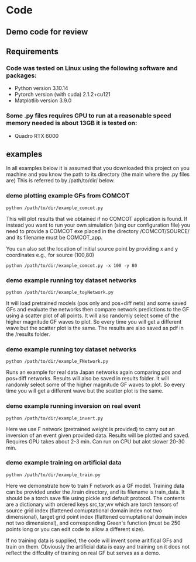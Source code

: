 # Code
Demo code for review
---


## **Requirements**
### Code was tested on Linux using the following software and packages:
- Python version 3.10.14
- Pytorch version (with cuda) 2.1.2+cu121
- Matplotlib version 3.9.0

### Some .py files requires GPU to run at a reasonable speed memory needed is about 13GB it is tested on:
- Quadro RTX 6000 

## **examples**
In all examples below it is assumed that you downloaded this project on you machine and you know the path to its directory (the main where the .py files are) This is referred to by
/path/to/dir/ below.
### demo plotting example GFs from COMCOT
```shell
python /path/to/dir/example_comcot.py 
```
This will plot results that we obtained if no COMCOT application is found. If instead you want to run 
your own simulation (sing our configuration file) you need to provide a COMCOT exe placed in the directory /COMCOT/SOURCE/
and its filename must be COMCOT_app.

You can also set the location of initial source point by providing x and y coordinates e.g., for source (100,80)
```shell
python /path/to/dir/example_comcot.py -x 100 -y 80
```
### demo example running toy dataset networks
```shell
python /path/to/dir/example_toyNetwork.py
```
It will load pretrained models (pos only and
pos+diff nets) and some saved GFs and evaluate the networks then compare
network predictions to the GF using a scatter plot of all points. It will also randomly select
some of the higher magnitude GF waves to plot. So every time you will get a different
wave but the scatter plot is the same. The results are also saved as pdf in the
/results folder. 

### demo example running toy dataset networks
```shell
python /path/to/dir/example_FNetwork.py
```
Runs an example for real data Japan networks again comparing pos and
pos+diff networks. Results will also be saved in results folder.  It will randomly select
some of the higher magnitude GF waves to plot. So every time you will get a different
wave but the scatter plot is the same.

### demo example running inversion on real event
```shell
python /path/to/dir/example_invert.py
```
Here we use F network (pretrained weight is provided) to carry out an inversion of an
event given provided data. Results will be plotted and saved. Requires GPU takes about 2-3 min. Can run on CPU but alot slower 20-30 min.


### demo example training on artificial data
```shell
python /path/to/dir/example_train.py
```
Here we  demonstrate how to train F network as a GF model.  Training data can be provided under the /train directory, and its filename is train_data. It should be a torch.save file using pickle and default protocol. The contents are a dictionary with ordered keys src,tar,wv which are torch tensors of source grid index (flattened comuptational domain index not two dimensional), target grid point index  (flattened comuptational domain index not two dimensional), and corresponding Green's function (must be 250 points long or you can edit code to allow a different size).

If no training data is supplied, the code will invent some aritifical GFs and train on them. Obviously the artificial data is easy and training on it does not reflect the diffculity of training on real GF but serves as a demo.


